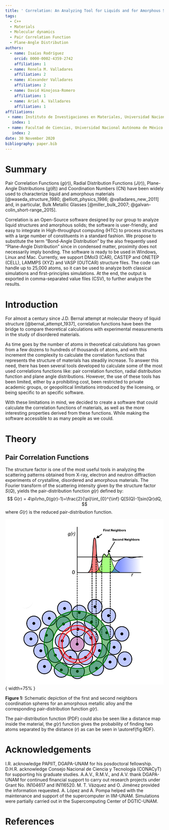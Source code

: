 ```yaml
---
title: ' Correlation: An Analyzing Tool for Liquids and for Amorphous Solids'
tags:
  - C++
  - Materials
  - Molecular dynamics
  - Pair Correlation Function
  - Plane-Angle Distribution
authors:
  - name: Isaías Rodríguez
    orcid: 0000-0002-4359-2742
    affiliation: 1
  - name: Renela M. Valladares
    affiliation: 2
  - name: Alexander Valladares
    affiliation: 2
  - name: David Hinojosa-Romero
    affiliation: 1
  - name: Ariel A. Valladares
    affiliation: 1
affiliations:
 - name: Instituto de Investigaciones en Materiales, Universidad Nacional Autónoma de México
   index: 1
 - name: Facultad de Ciencias, Universidad Nacional Autónoma de México
   index: 2
date: 30 November 2020
bibliography: paper.bib
---
```


# Summary

Pair Correlation Functions ($g(r)$), Radial Distribution Functions ($J(r)$), Plane-Angle Distributions ($g(\theta)$) and Coordination Numbers (CN) have been widely used to characterize liquid and amorphous materials [@waseda_structure_1980; @elliott_physics_1986; @valladares_new_2011] and, in particular, Bulk Metallic Glasses [@miller_bulk_2007; @galvan-colin_short-range_2015].

Correlation is an Open-Source software designed by our group to analyze liquid structures and amorphous solids; the software is user-friendly, and easy to integrate in High-throughput computing (HTC) to process structures with a large number of constituents in a standard fashion. We propose to substitute the term “Bond-Angle Distribution” by the also frequently used “Plane-Angle Distribution” since in condensed matter, proximity does not necessarily imply bonding. The software is ready to be used in Windows, Linux and Mac. Currently, we support DMol3 (CAR), CASTEP and ONETEP (CELL), LAMMPS (XYZ) and VASP (OUTCAR) structure files. The code can handle up to 25,000 atoms, so it can be used to analyze both classical simulations and first-principles simulations. At the end, the output is exported in comma-separated value files (CSV), to further analyze the results.

# Introduction

For almost a century since J.D. Bernal attempt at molecular theory of liquid structure [@bernal_attempt_1937], correlation functions have been the bridge to compare theoretical calculations with experimental measurements in the study of disordered materials.

As time goes by the number of atoms in theoretical calculations has grown from a few dozens to hundreds of thousands of atoms, and with this increment the complexity to calculate the correlation functions that represents the structure of materials has steadily increase.
To answer this need, there has been several tools developed to calculate some of the most used correlations functions like: pair correlation function, radial distribution function and plane angle distributions.
However, the use of these tools has been limited, either by a prohibiting cost, been restricted to private academic groups, or geopolitical limitations introduced by the licensing, or being specific to an specific software.

With these limitations in mind, we decided to create a software that could calculate the correlation functions of materials, as well as the more interesting properties derived from these functions. While making the software accessible to as many people as we could.


# Theory

## Pair Correlation Functions

The structure factor is one of the most useful tools in analyzing the scattering patterns obtained from X-ray, electron and neutron diffraction experiments of crystalline, disordered and amorphous materials.
The Fourier transform of the scattering intensity given by the structure factor $S(Q)$, yields the pair-distribution function $g(r)$ defined by:
$$
G(r) = 4\pi\rho_0(g(r)-1)=\frac{2}{\pi}\int_{0}^{\inf} Q[S(Q)-1]sin(Qr)dQ,
$$
where $G(r)$ is the reduced pair-distribution function.

![Schematic PDF \label{fig:RDF}](./Images/Fig1.png){ width=75% }

**Figure 1:** Schematic depiction of the first and second neighbors coordination spheres for an amorphous metallic alloy and the corresponding pair-distribution function $g(r)$.

The pair-distribution function (PDF) could also be seen like a distance map inside the material, the $g(r)$ function gives the probability of finding two atoms separated by the distance ($r$) as can be seen in \autoref{fig:RDF}.


# Acknowledgements

I.R. acknowledge PAPIIT, DGAPA-UNAM for his posdoctoral fellowship.
D.H.R. acknowledge Consejo Nacional de Ciencia y Tecnología (CONACyT) for supporting his graduate studies.
A.A.V., R.M.V., and A.V. thank DGAPA-UNAM for continued financial support to carry out research projects under Grant No. IN104617 and IN116520.
M. T. Vázquez and O. Jiménez provided the information requested.
A. López and A. Pompa helped with the maintenance and support of the supercomputer in IIM-UNAM.
Simulations were partially carried out in the Supercomputing Center of DGTIC-UNAM.

# References
